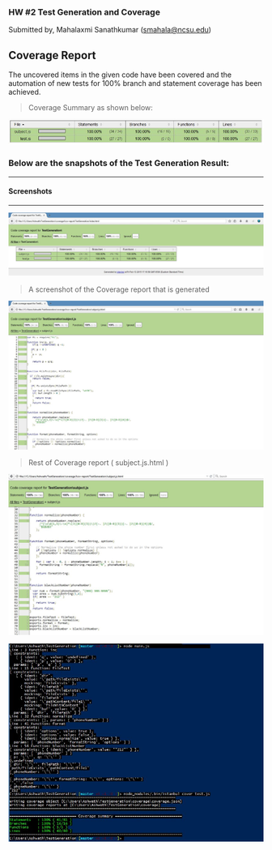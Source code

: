 ### HW #2 Test Generation and Coverage      

Submitted by, Mahalaxmi Sanathkumar (smahala@ncsu.edu)   


Coverage Report
-----------------------------
The uncovered items in the given code have been covered and the automation of new tests for 100% branch and statement coverage has been achieved.    

> Coverage Summary as shown below:

![Summary](https://github.com/mahasanath/TestGeneration/blob/master/coverage_summary.JPG)       



### Below are the snapshots of the Test Generation Result:   
-----------------------------------------------------------------------------------

#### Screenshots
---------------------------------------------------------         

![Alt text][id1]       
          
        
 > A screenshot of the Coverage report that is generated    
 

![Alt text][id2]          
        
       
 > Rest of Coverage report ( subject.js.html )
 

![Alt text][id3]     
   
   
   
![Alt text][id4]     
    
    
[id1]:https://github.com/mahasanath/TestGeneration/blob/master/codecoverage_testgen.JPG
[id2]:https://github.com/mahasanath/TestGeneration/blob/master/coverage_Subjectjs.JPG
[id4]:https://github.com/mahasanath/TestGeneration/blob/master/coverage_console.JPG
[id3]:https://github.com/mahasanath/TestGeneration/blob/master/subjectjs.JPG
